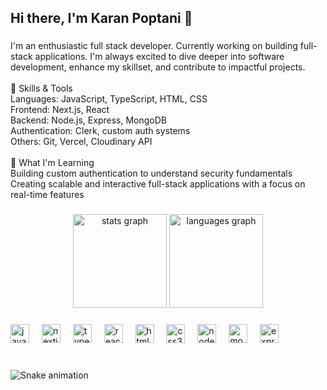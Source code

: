 <h2 align="left">Hi there, I'm Karan Poptani 👋</h2>

###

<p align="left">I'm an enthusiastic full stack developer. Currently working on building full-stack applications. I'm always excited to dive deeper into software development, enhance my skillset, and contribute to impactful projects.<br><br>🔧 Skills & Tools<br>Languages: JavaScript, TypeScript, HTML, CSS<br>Frontend: Next.js, React<br>Backend: Node.js, Express, MongoDB<br>Authentication: Clerk, custom auth systems<br>Others: Git, Vercel, Cloudinary API<br><br>🌱 What I'm Learning<br>Building custom authentication to understand security fundamentals<br>Creating scalable and interactive full-stack applications with a focus on real-time features</p>

###

<div align="center">
  <img src="https://github-readme-stats.vercel.app/api?username=karan06p&hide_title=true&hide_rank=false&show_icons=true&include_all_commits=false&count_private=false&disable_animations=false&theme=blue-green&locale=en&hide_border=false" height="150" alt="stats graph"  />
  <img src="https://github-readme-stats.vercel.app/api/top-langs?username=karan06p&locale=en&hide_title=false&layout=compact&card_width=320&langs_count=4&theme=rose_pine&hide_border=false" height="150" alt="languages graph"  />
</div>

###

<div align="left">
  <img src="https://cdn.jsdelivr.net/gh/devicons/devicon/icons/javascript/javascript-original.svg" height="30" alt="javascript logo"  />
  <img width="12" />
  <img src="https://img.shields.io/badge/Next.js-000000?logo=nextdotjs&logoColor=white&style=for-the-badge" height="30" alt="nextjs logo"  />
  <img width="12" />
  <img src="https://cdn.jsdelivr.net/gh/devicons/devicon/icons/typescript/typescript-original.svg" height="30" alt="typescript logo"  />
  <img width="12" />
  <img src="https://cdn.simpleicons.org/react/61DAFB" height="30" alt="react logo"  />
  <img width="12" />
  <img src="https://cdn.jsdelivr.net/gh/devicons/devicon/icons/html5/html5-original.svg" height="30" alt="html5 logo"  />
  <img width="12" />
  <img src="https://cdn.jsdelivr.net/gh/devicons/devicon/icons/css3/css3-original.svg" height="30" alt="css3 logo"  />
  <img width="12" />
  <img src="https://skillicons.dev/icons?i=nodejs" height="30" alt="nodejs logo"  />
  <img width="12" />
  <img src="https://img.shields.io/badge/MongoDB-47A248?logo=mongodb&logoColor=white&style=for-the-badge" height="30" alt="mongodb logo"  />
  <img width="12" />
  <img src="https://img.shields.io/badge/Express-000000?logo=express&logoColor=white&style=for-the-badge" height="30" alt="express logo"  />
</div>

###

<br clear="both">

<img src="https://raw.githubusercontent.com/karan06p/karan06p/output/snake.svg" alt="Snake animation" />

###
